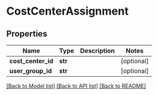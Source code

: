 # CostCenterAssignment

## Properties
Name | Type | Description | Notes
------------ | ------------- | ------------- | -------------
**cost_center_id** | **str** |  | [optional] 
**user_group_id** | **str** |  | [optional] 

[[Back to Model list]](../README.md#documentation-for-models) [[Back to API list]](../README.md#documentation-for-api-endpoints) [[Back to README]](../README.md)


